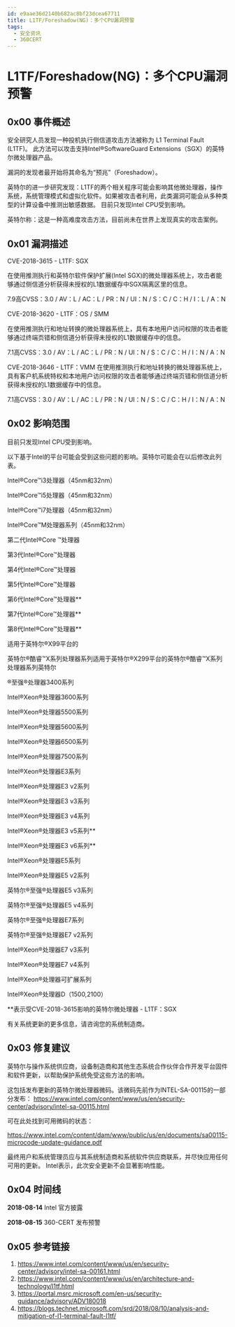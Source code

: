 ```yaml
---
id: e9aae36d2140b682ac8bf23dcea67711
title: L1TF/Foreshadow(NG)：多个CPU漏洞预警
tags: 
  - 安全资讯
  - 360CERT
---
```


# L1TF/Foreshadow(NG)：多个CPU漏洞预警

0x00 事件概述
---------


安全研究人员发现一种投机执行侧信道攻击方法被称为 L1 Terminal Fault (L1TF)。 此方法可以攻击支持Intel®SoftwareGuard Extensions（SGX）的英特尔微处理器产品。


漏洞的发现者最开始将其命名为“预兆”（Foreshadow）。


英特尔的进一步研究发现：L1TF的两个相关程序可能会影响其他微处理器，操作系统，系统管理模式和虚拟化软件。如果被攻击者利用，此类漏洞可能会从多种类型的计算设备中推测出敏感数据。
目前只发现Intel CPU受到影响。


英特尔称：这是一种高难度攻击方法，目前尚未在世界上发现真实的攻击案例。


0x01 漏洞描述
---------


CVE-2018-3615 - L1TF: SGX


在使用推测执行和英特尔软件保护扩展(Intel SGX)的微处理器系统上，攻击者能够通过侧信道分析获得未授权的L1数据缓存中SGX隔离区里的信息。


7.9高CVSS：3.0 / AV：L / AC：L / PR：N / UI：N / S：C / C：H / I：L / A：N


CVE-2018-3620 - L1TF：OS / SMM


在使用推测执行和地址转换的微处理器系统上，具有本地用户访问权限的攻击者能够通过终端页错和侧信道分析获得未授权的L1数据缓存中的信息。


7.1高CVSS：3.0 / AV：L / AC：L / PR：N / UI：N / S：C / C：H / I：N / A：N


CVE-2018-3646 - L1TF：VMM
在使用推测执行和地址转换的微处理器系统上，具有客户机系统特权和本地用户访问权限的攻击者能够通过终端页错和侧信道分析获得未授权的L1数据缓存中的信息。


7.1高CVSS：3.0 / AV：L / AC：L / PR：N / UI：N / S：C / C：H / I：N / A：N


0x02 影响范围
---------


目前只发现Intel CPU受到影响。


以下基于Intel的平台可能会受到这些问题的影响。英特尔可能会在以后修改此列表。


Intel®Core™i3处理器（45nm和32nm）


Intel®Core™i5处理器（45nm和32nm）


Intel®Core™i7处理器（45nm和32nm）


Intel®Core™M处理器系列（45nm和32nm）


第二代Intel®Core ™处理器


第3代Intel®Core™处理器


第4代Intel®Core™处理器


第5代Intel®Core™处理器


第6代Intel®Core™处理器** 


第7代Intel®Core™处理器** 


第8代Intel®Core™处理器** 


适用于英特尔®X99平台的


英特尔®酷睿™X系列处理器系列适用于英特尔®X299平台的英特尔®酷睿™X系列处理器系列英特尔


®至强®处理器3400系列


Intel®Xeon®处理器3600系列


Intel®Xeon®处理器5500系列


Intel®Xeon®处理器5600系列


Intel®Xeon®处理器6500系列


Intel®Xeon®处理器7500系列


Intel®Xeon®处理器E3系列


Intel®Xeon®处理器E3 v2系列


Intel®Xeon®处理器E3 v3系列


Intel®Xeon®处理器E3 v4系列


Intel®Xeon®处理器E3 v5系列** 


Intel®Xeon®处理器E3 v6系列** 


Intel®Xeon®处理器E5系列


Intel®Xeon®处理器E5 v2系列


英特尔®至强®处理器E5 v3系列


英特尔®至强®处理器E5 v4系列


英特尔®至强®处理器E7系列


英特尔®至强®处理器E7 v2系列


Intel®Xeon®处理器E7 v3系列


Intel®Xeon®处理器E7 v4系列


Intel®Xeon®处理器可扩展系列


Intel®Xeon®处理器D（1500,2100）


**表示受CVE-2018-3615影响的英特尔微处理器 - L1TF：SGX


有关系统更新的更多信息，请咨询您的系统制造商。


0x03 修复建议
---------


英特尔与操作系统供应商，设备制造商和其他生态系统合作伙伴合作开发平台固件和软件更新，以帮助保护系统免受这些方法的影响。


这包括发布更新的英特尔微处理器微码。该微码先前作为INTEL-SA-00115的一部分发布：
<https://www.intel.com/content/www/us/en/security-center/advisory/intel-sa-00115.html>


可在此处找到可用微码的状态：


<https://www.intel.com/content/dam/www/public/us/en/documents/sa00115-microcode-update-guidance.pdf>


最终用户和系统管理员应与其系统制造商和系统软件供应商联系，并尽快应用任何可用的更新。
Intel表示，此次安全更新不会显著影响性能。


0x04 时间线
--------


**2018-08-14** Intel 官方披露


**2018-08-15** 360-CERT 发布预警


0x05 参考链接
---------


1. <https://www.intel.com/content/www/us/en/security-center/advisory/intel-sa-00161.html>
2. <https://www.intel.com/content/www/us/en/architecture-and-technology/l1tf.html>
3. <https://portal.msrc.microsoft.com/en-us/security-guidance/advisory/ADV180018>
4. <https://blogs.technet.microsoft.com/srd/2018/08/10/analysis-and-mitigation-of-l1-terminal-fault-l1tf/>


